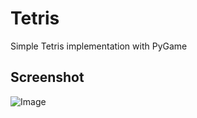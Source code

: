 # Tetris

Simple Tetris implementation with PyGame

## Screenshot
![Image](https://github.com/EmperorGesar/Pi-Karaoke/blob/master/tetris.png)
